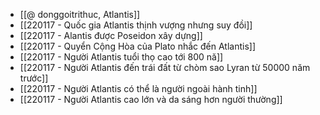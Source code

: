 - [[@ donggoitrithuc, Atlantis]]
- [[220117 - Quốc gia Atlantis thịnh vượng nhưng suy đồi]]
- [[220117 - Alantis được Poseidon xây dựng]]
- [[220117 - Quyển Cộng Hòa của Plato nhắc đến Atlantis]]
- [[220117 - Người Atlantis tuổi thọ cao tới 800 nă]]
- [[220117 - Người Atlantis đến trái đất từ chòm sao Lyran từ 50000 năm trước]]
- [[220117 - Người Atlantis có thể là người ngoài hành tinh]]
- [[220117 - Người Atlantis cao lớn và da sáng hơn người thường]]

